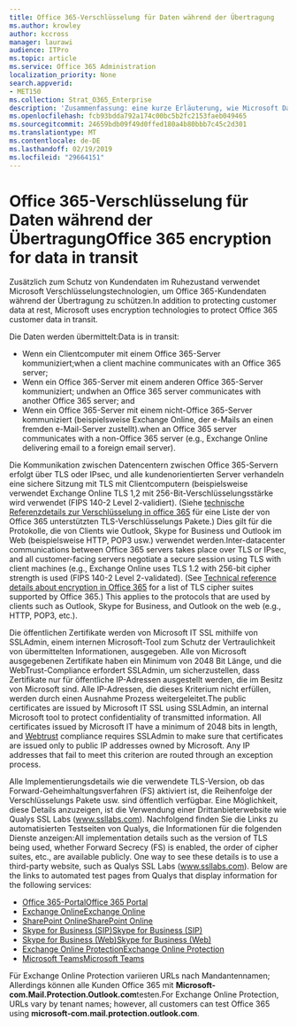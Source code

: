 ```yaml
---
title: Office 365-Verschlüsselung für Daten während der Übertragung
ms.author: krowley
author: kccross
manager: laurawi
audience: ITPro
ms.topic: article
ms.service: Office 365 Administration
localization_priority: None
search.appverid:
- MET150
ms.collection: Strat_O365_Enterprise
description: 'Zusammenfassung: eine kurze Erläuterung, wie Microsoft Daten während der Übertragung verschlüsselt.'
ms.openlocfilehash: fcb93bdda792a174c00bc5b2fc2153faeb049465
ms.sourcegitcommit: 24659bdb09f49d0ffed180a4b80bbb7c45c2d301
ms.translationtype: MT
ms.contentlocale: de-DE
ms.lasthandoff: 02/19/2019
ms.locfileid: "29664151"
---
```

# <a name="office-365-encryption-for-data-in-transit"></a><span data-ttu-id="5ce0f-103">Office 365-Verschlüsselung für Daten während der Übertragung</span><span class="sxs-lookup"><span data-stu-id="5ce0f-103">Office 365 encryption for data in transit</span></span>

<span data-ttu-id="5ce0f-104">Zusätzlich zum Schutz von Kundendaten im Ruhezustand verwendet Microsoft Verschlüsselungstechnologien, um Office 365-Kundendaten während der Übertragung zu schützen.</span><span class="sxs-lookup"><span data-stu-id="5ce0f-104">In addition to protecting customer data at rest, Microsoft uses encryption technologies to protect Office 365 customer data in transit.</span></span> 

<span data-ttu-id="5ce0f-105">Die Daten werden übermittelt:</span><span class="sxs-lookup"><span data-stu-id="5ce0f-105">Data is in transit:</span></span>
- <span data-ttu-id="5ce0f-106">Wenn ein Clientcomputer mit einem Office 365-Server kommuniziert;</span><span class="sxs-lookup"><span data-stu-id="5ce0f-106">when a client machine communicates with an Office 365 server;</span></span>
- <span data-ttu-id="5ce0f-107">Wenn ein Office 365-Server mit einem anderen Office 365-Server kommuniziert; und</span><span class="sxs-lookup"><span data-stu-id="5ce0f-107">when an Office 365 server communicates with another Office 365 server; and</span></span>
- <span data-ttu-id="5ce0f-108">Wenn ein Office 365-Server mit einem nicht-Office 365-Server kommuniziert (beispielsweise Exchange Online, der e-Mails an einen fremden e-Mail-Server zustellt).</span><span class="sxs-lookup"><span data-stu-id="5ce0f-108">when an Office 365 server communicates with a non-Office 365 server (e.g., Exchange Online delivering email to a foreign email server).</span></span>

<span data-ttu-id="5ce0f-p101">Die Kommunikation zwischen Datencentern zwischen Office 365-Servern erfolgt über TLS oder IPsec, und alle kundenorientierten Server verhandeln eine sichere Sitzung mit TLS mit Clientcomputern (beispielsweise verwendet Exchange Online TLS 1,2 mit 256-Bit-Verschlüsselungsstärke wird verwendet (FIPS 140-2 Level 2-validiert). (Siehe [technische Referenzdetails zur Verschlüsselung in office 365](https://support.office.com/article/Technical-reference-details-about-encryption-in-Office-365-862CBE93-4268-4EF9-BA79-277545ECF221) für eine Liste der von Office 365 unterstützten TLS-Verschlüsselungs Pakete.) Dies gilt für die Protokolle, die von Clients wie Outlook, Skype for Business und Outlook im Web (beispielsweise HTTP, POP3 usw.) verwendet werden.</span><span class="sxs-lookup"><span data-stu-id="5ce0f-p101">Inter-datacenter communications between Office 365 servers takes place over TLS or IPsec, and all customer-facing servers negotiate a secure session using TLS with client machines (e.g., Exchange Online uses TLS 1.2 with 256-bit cipher strength is used (FIPS 140-2 Level 2-validated). (See [Technical reference details about encryption in Office 365](https://support.office.com/article/Technical-reference-details-about-encryption-in-Office-365-862CBE93-4268-4EF9-BA79-277545ECF221) for a list of TLS cipher suites supported by Office 365.) This applies to the protocols that are used by clients such as Outlook, Skype for Business, and Outlook on the web (e.g., HTTP, POP3, etc.).</span></span>

<span data-ttu-id="5ce0f-p102">Die öffentlichen Zertifikate werden von Microsoft IT SSL mithilfe von SSLAdmin, einem internen Microsoft-Tool zum Schutz der Vertraulichkeit von übermittelten Informationen, ausgegeben. Alle von Microsoft ausgegebenen Zertifikate haben ein Minimum von 2048 Bit Länge, und [](http://www.webtrust.org/homepage-documents/item70372.pdf) die WebTrust-Compliance erfordert SSLAdmin, um sicherzustellen, dass Zertifikate nur für öffentliche IP-Adressen ausgestellt werden, die im Besitz von Microsoft sind. Alle IP-Adressen, die dieses Kriterium nicht erfüllen, werden durch einen Ausnahme Prozess weitergeleitet.</span><span class="sxs-lookup"><span data-stu-id="5ce0f-p102">The public certificates are issued by Microsoft IT SSL using SSLAdmin, an internal Microsoft tool to protect confidentiality of transmitted information. All certificates issued by Microsoft IT have a minimum of 2048 bits in length, and [Webtrust](http://www.webtrust.org/homepage-documents/item70372.pdf) compliance requires SSLAdmin to make sure that certificates are issued only to public IP addresses owned by Microsoft. Any IP addresses that fail to meet this criterion are routed through an exception process.</span></span>

<span data-ttu-id="5ce0f-p103">Alle Implementierungsdetails wie die verwendete TLS-Version, ob das Forward-Geheimhaltungsverfahren (FS) aktiviert ist, die Reihenfolge der Verschlüsselungs Pakete usw. sind öffentlich verfügbar. Eine Möglichkeit, diese Details anzuzeigen, ist die Verwendung einer Drittanbieterwebsite wie Qualys SSL Labs (www.ssllabs.com). Nachfolgend finden Sie die Links zu automatisierten Testseiten von Qualys, die Informationen für die folgenden Dienste anzeigen:</span><span class="sxs-lookup"><span data-stu-id="5ce0f-p103">All implementation details such as the version of TLS being used, whether Forward Secrecy (FS) is enabled, the order of cipher suites, etc., are available publicly. One way to see these details is to use a third-party website, such as Qualys SSL Labs (www.ssllabs.com). Below are the links to automated test pages from Qualys that display information for the following services:</span></span>
- [<span data-ttu-id="5ce0f-117">Office 365-Portal</span><span class="sxs-lookup"><span data-stu-id="5ce0f-117">Office 365 Portal</span></span>](https://www.ssllabs.com/ssltest/analyze.html?d=portal.office.com&hideResults=on)
- [<span data-ttu-id="5ce0f-118">Exchange Online</span><span class="sxs-lookup"><span data-stu-id="5ce0f-118">Exchange Online</span></span>](https://www.ssllabs.com/ssltest/analyze.html?d=outlook.office365.com&hideResults=on)
- [<span data-ttu-id="5ce0f-119">SharePoint Online</span><span class="sxs-lookup"><span data-stu-id="5ce0f-119">SharePoint Online</span></span>](https://www.ssllabs.com/ssltest/analyze.html?d=microsoft-my.sharepoint.com&hideResults=on)
- [<span data-ttu-id="5ce0f-120">Skype for Business (SIP)</span><span class="sxs-lookup"><span data-stu-id="5ce0f-120">Skype for Business (SIP)</span></span>](https://www.ssllabs.com/ssltest/analyze.html?d=sipdir.online.lync.com)
- [<span data-ttu-id="5ce0f-121">Skype for Business (Web)</span><span class="sxs-lookup"><span data-stu-id="5ce0f-121">Skype for Business (Web)</span></span>](https://www.ssllabs.com/ssltest/analyze.html?d=webdir.online.lync.com&hideResults=on)
- [<span data-ttu-id="5ce0f-122">Exchange Online Protection</span><span class="sxs-lookup"><span data-stu-id="5ce0f-122">Exchange Online Protection</span></span>](https://ssl-tools.net/mailservers/microsoft-com.mail.protection.outlook.com)
- [<span data-ttu-id="5ce0f-123">Microsoft Teams</span><span class="sxs-lookup"><span data-stu-id="5ce0f-123">Microsoft Teams</span></span>](https://www.ssllabs.com/ssltest/analyze.html?d=teams.microsoft.com&latest)

<span data-ttu-id="5ce0f-124">Für Exchange Online Protection variieren URLs nach Mandantennamen; Allerdings können alle Kunden Office 365 mit **Microsoft-com.Mail.Protection.Outlook.com**testen.</span><span class="sxs-lookup"><span data-stu-id="5ce0f-124">For Exchange Online Protection, URLs vary by tenant names; however, all customers can test Office 365 using **microsoft-com.mail.protection.outlook.com**.</span></span>
